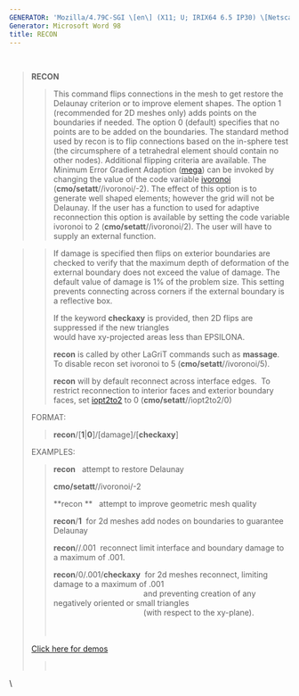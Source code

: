```yaml
---
GENERATOR: 'Mozilla/4.79C-SGI \[en\] (X11; U; IRIX64 6.5 IP30) \[Netscape\]'
Generator: Microsoft Word 98
title: RECON
---
```


 

> **RECON**
>
> > This command flips connections in the mesh to get restore the
> > Delaunay criterion or to improve element shapes. The option 1
> > (recommended for 2D meshes only) adds points on the boundaries if
> > needed. The option 0 (default) specifies that no points are to be
> > added on the boundaries. The standard method used by recon is to
> > flip connections based on the in-sphere test (the circumsphere of a
> > tetrahedral element should contain no other nodes). Additional
> > flipping criteria are available. The Minimum Error Gradient Adaption
> > ([mega](RADAPT.html)) can be invoked by changing the value of the
> > code variable [ivoronoi](meshobject.html)
> > (**cmo/setatt**//ivoronoi/-2). The effect of this option is to
> > generate well shaped elements; however the grid will not be
> > Delaunay. If the user has a function to used for adaptive
> > reconnection this option is available by setting the code variable
> > ivoronoi to 2 (**cmo/setatt**//ivoronoi/2). The user will have to
> > supply an external function.

> > If damage is specified then flips on exterior boundaries are checked
> > to verify that the maximum depth of deformation of the external
> > boundary does not exceed the value of damage. The default value of
> > damage is 1% of the problem size. This setting prevents connecting
> > across corners if the external boundary is a reflective box.
> >
> > If the keyword **checkaxy** is provided, then 2D flips are
> > suppressed if the new triangles\
> > would have xy-projected areas less than EPSILONA.
> >
> > **recon** is called by other LaGriT commands such as **massage**. 
> > To disable recon set ivoronoi to 5 (**cmo/setatt**//ivoronoi/5).
> >
> > **recon** will by default reconnect across interface edges.  To
> > restrict reconnection to interior faces and exterior boundary faces,
> > set [iopt2to2](meshobject.html) to 0 (**cmo/setatt**//iopt2to2/0)
>
> FORMAT:
>
> > **recon**/\[**1**|**0**\]/\[damage\]/\[**checkaxy**\]
>
> EXAMPLES:
>
> > **recon**   attempt to restore Delaunay
> >
> > **cmo/setatt**//ivoronoi/-2
> >
> > **recon **   attempt to improve geometric mesh quality
> >
> > **recon**/**1**  for 2d meshes add nodes on boundaries to guarantee
> > Delaunay
> >
> > **recon**//.001  reconnect limit interface and boundary damage to a
> > maximum of .001.
> >
> > **recon**/0/.001/**checkaxy**  for 2d meshes reconnect, limiting
> > damage to a maximum of .001\
> >                                          and preventing creation of
> > any negatively oriented or small triangles\
> >                                          (with respect to the
> > xy-plane).\
> >  \
> >  
>
> [Click here for demos](demos/2d_recon/test/html/main_2d_recon.html)
>
> >  

\
